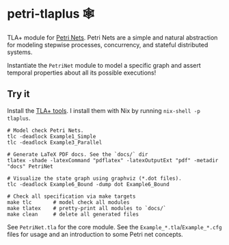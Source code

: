 # petri-tlaplus 🕸️

TLA+ module for [Petri Nets](https://en.wikipedia.org/wiki/Petri_net). Petri Nets are a simple and natural abstraction for modeling stepwise processes, concurrency, and stateful distributed systems.

Instantiate the `PetriNet` module to model a specific graph and assert temporal properties about all its possible executions!

## Try it

Install the [TLA+ tools](https://lamport.azurewebsites.net/tla/standalone-tools.html). I install them with Nix by running `nix-shell -p tlaplus`.

```
# Model check Petri Nets.
tlc -deadlock Example1_Simple
tlc -deadlock Example3_Parallel

# Generate LaTeX PDF docs. See the `docs/` dir
tlatex -shade -latexCommand "pdflatex" -latexOutputExt "pdf" -metadir "docs" PetriNet

# Visualize the state graph using graphviz (*.dot files).
tlc -deadlock Example6_Bound -dump dot Example6_Bound

# Check all specification via make targets
make tlc       # model check all modules
make tlatex    # pretty-print all modules to `docs/`
make clean     # delete all generated files
```

See `PetriNet.tla` for the core module. See the `Example_*.tla`/`Example_*.cfg` files for usage and an introduction to some Petri net concepts.
